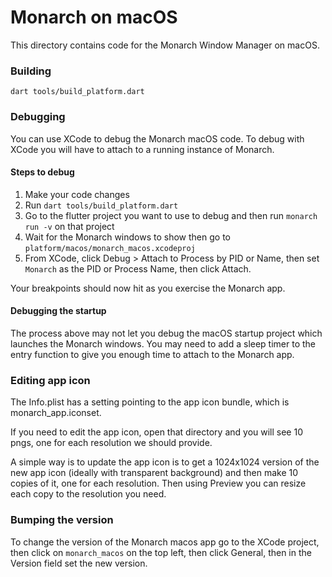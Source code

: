 # Monarch on macOS

This directory contains code for the Monarch Window Manager on macOS.

### Building
```
dart tools/build_platform.dart
```

### Debugging
You can use XCode to debug the Monarch macOS code. To debug with XCode you will have to
attach to a running instance of Monarch.

#### Steps to debug
1. Make your code changes
2. Run `dart tools/build_platform.dart`
3. Go to the flutter project you want to use to debug and then run `monarch run -v` on that project
4. Wait for the Monarch windows to show then go to `platform/macos/monarch_macos.xcodeproj`
5. From XCode, click Debug > Attach to Process by PID or Name, then set `Monarch` as the  PID or Process Name,
   then click Attach.

Your breakpoints should now hit as you exercise the Monarch app. 

#### Debugging the startup
The process above may not let you debug the macOS startup project which launches the 
Monarch windows. You may need to add a sleep timer to the entry function to give you 
enough time to attach to the Monarch app. 

### Editing app icon
The Info.plist has a setting pointing to the app icon bundle, which is monarch_app.iconset.

If you need to edit the app icon, open that directory and you will see 10 pngs, one for each resolution
we should provide.

A simple way is to update the app icon is to get a 1024x1024 version of the new app icon 
(ideally with transparent background) 
and then make 10 copies of it, one for each resolution. Then using Preview you can resize each copy
to the resolution you need.

### Bumping the version
To change the version of the Monarch macos app go to the XCode project, then click on `monarch_macos` on 
the top left, then click General, then in the Version field set the new version.
